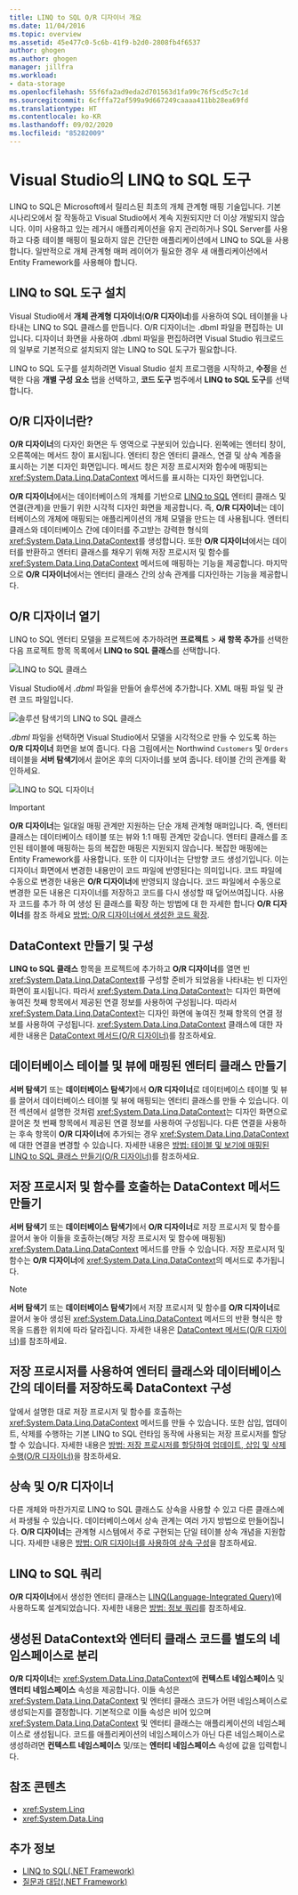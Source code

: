 ```yaml
---
title: LINQ to SQL O/R 디자이너 개요
ms.date: 11/04/2016
ms.topic: overview
ms.assetid: 45e477c0-5c6b-41f9-b2d0-2808fb4f6537
author: ghogen
ms.author: ghogen
manager: jillfra
ms.workload:
- data-storage
ms.openlocfilehash: 55f6fa2ad9eda2d701563d1fa99c76f5cd5c7c1d
ms.sourcegitcommit: 6cfffa72af599a9d667249caaaa411bb28ea69fd
ms.translationtype: HT
ms.contentlocale: ko-KR
ms.lasthandoff: 09/02/2020
ms.locfileid: "85282009"
---
```

# <a name="linq-to-sql-tools-in-visual-studio"></a>Visual Studio의 LINQ to SQL 도구

LINQ to SQL은 Microsoft에서 릴리스된 최초의 개체 관계형 매핑 기술입니다. 기본 시나리오에서 잘 작동하고 Visual Studio에서 계속 지원되지만 더 이상 개발되지 않습니다. 이미 사용하고 있는 레거시 애플리케이션을 유지 관리하거나 SQL Server를 사용하고 다중 테이블 매핑이 필요하지 않은 간단한 애플리케이션에서 LINQ to SQL을 사용합니다. 일반적으로 개체 관계형 매퍼 레이어가 필요한 경우 새 애플리케이션에서 Entity Framework를 사용해야 합니다.

## <a name="install-the-linq-to-sql-tools"></a>LINQ to SQL 도구 설치

Visual Studio에서 **개체 관계형 디자이너**(**O/R 디자이너**)를 사용하여 SQL 테이블을 나타내는 LINQ to SQL 클래스를 만듭니다. O/R 디자이너는 .dbml 파일을 편집하는 UI입니다. 디자이너 화면을 사용하여 .dbml 파일을 편집하려면 Visual Studio 워크로드의 일부로 기본적으로 설치되지 않는 LINQ to SQL 도구가 필요합니다.

LINQ to SQL 도구를 설치하려면 Visual Studio 설치 프로그램을 시작하고, **수정**을 선택한 다음 **개별 구성 요소** 탭을 선택하고, **코드 도구** 범주에서 **LINQ to SQL 도구**를 선택합니다.

## <a name="what-is-the-or-designer"></a>O/R 디자이너란?

**O/R 디자이너**의 다자인 화면은 두 영역으로 구분되어 있습니다. 왼쪽에는 엔터티 창이, 오른쪽에는 메서드 창이 표시됩니다. 엔터티 창은 엔터티 클래스, 연결 및 상속 계층을 표시하는 기본 디자인 화면입니다. 메서드 창은 저장 프로시저와 함수에 매핑되는 <xref:System.Data.Linq.DataContext> 메서드를 표시하는 디자인 화면입니다.

**O/R 디자이너**에서는 데이터베이스의 개체를 기반으로 [LINQ to SQL](/dotnet/framework/data/adonet/sql/linq/index) 엔터티 클래스 및 연결(관계)을 만들기 위한 시각적 디자인 화면을 제공합니다. 즉, **O/R 디자이너**는 데이터베이스의 개체에 매핑되는 애플리케이션의 개체 모델을 만드는 데 사용됩니다. 엔터티 클래스와 데이터베이스 간에 데이터를 주고받는 강력한 형식의 <xref:System.Data.Linq.DataContext>를 생성합니다. 또한 **O/R 디자이너**에서는 데이터를 반환하고 엔터티 클래스를 채우기 위해 저장 프로시저 및 함수를 <xref:System.Data.Linq.DataContext> 메서드에 매핑하는 기능을 제공합니다. 마지막으로 **O/R 디자이너**에서는 엔터티 클래스 간의 상속 관계를 디자인하는 기능을 제공합니다.

## <a name="open-the-or-designer"></a>O/R 디자이너 열기

LINQ to SQL 엔터티 모델을 프로젝트에 추가하려면 **프로젝트** > **새 항목 추가**를 선택한 다음 프로젝트 항목 목록에서 **LINQ to SQL 클래스**를 선택합니다.

![LINQ to SQL 클래스](../data-tools/media/raddata-linq-to-sql-classes.png)

Visual Studio에서 *.dbml* 파일을 만들어 솔루션에 추가합니다. XML 매핑 파일 및 관련 코드 파일입니다.

![솔루션 탐색기의 LINQ to SQL 클래스](../data-tools/media/raddata-linq-to-sql-classes-in-solution-explorer.png)

*.dbml* 파일을 선택하면 Visual Studio에서 모델을 시각적으로 만들 수 있도록 하는 **O/R 디자이너** 화면을 보여 줍니다. 다음 그림에서는 Northwind `Customers` 및 `Orders` 테이블을 **서버 탐색기**에서 끌어온 후의 디자이너를 보여 줍니다. 테이블 간의 관계를 확인하세요.

![LINQ to SQL 디자이너](../data-tools/media/raddata-linq-to-sql-designer.png)

> [!IMPORTANT]
> **O/R 디자이너**는 일대일 매핑 관계만 지원하는 단순 개체 관계형 매퍼입니다. 즉, 엔터티 클래스는 데이터베이스 테이블 또는 뷰와 1:1 매핑 관계만 갖습니다. 엔터티 클래스를 조인된 테이블에 매핑하는 등의 복잡한 매핑은 지원되지 않습니다. 복잡한 매핑에는 Entity Framework를 사용합니다. 또한 이 디자이너는 단방향 코드 생성기입니다. 이는 디자이너 화면에서 변경한 내용만이 코드 파일에 반영된다는 의미입니다. 코드 파일에 수동으로 변경한 내용은 **O/R 디자이너**에 반영되지 않습니다. 코드 파일에서 수동으로 변경한 모든 내용은 디자이너를 저장하고 코드를 다시 생성할 때 덮어쓰여집니다. 사용자 코드를 추가 하 여 생성 된 클래스를 확장 하는 방법에 대 한 자세한 합니다 **O/R 디자이너**를 참조 하세요 [방법: O/R 디자이너에서 생성한 코드 확장](../data-tools/how-to-extend-code-generated-by-the-o-r-designer.md).

## <a name="create-and-configure-the-datacontext"></a>DataContext 만들기 및 구성

**LINQ to SQL 클래스** 항목을 프로젝트에 추가하고 **O/R 디자이너**를 열면 빈 <xref:System.Data.Linq.DataContext>를 구성할 준비가 되었음을 나타내는 빈 디자인 화면이 표시됩니다. 따라서 <xref:System.Data.Linq.DataContext>는 디자인 화면에 놓여진 첫째 항목에서 제공된 연결 정보를 사용하여 구성됩니다. 따라서 <xref:System.Data.Linq.DataContext>는 디자인 화면에 놓여진 첫째 항목의 연결 정보를 사용하여 구성됩니다. <xref:System.Data.Linq.DataContext> 클래스에 대한 자세한 내용은 [DataContext 메서드(O/R 디자이너)](../data-tools/datacontext-methods-o-r-designer.md)를 참조하세요.

## <a name="create-entity-classes-that-map-to-database-tables-and-views"></a>데이터베이스 테이블 및 뷰에 매핑된 엔터티 클래스 만들기

**서버 탐색기** 또는 **데이터베이스 탐색기**에서 **O/R 디자이너**로 데이터베이스 테이블 및 뷰를 끌어서 데이터베이스 테이블 및 뷰에 매핑되는 엔터티 클래스를 만들 수 있습니다. 이전 섹션에서 설명한 것처럼 <xref:System.Data.Linq.DataContext>는 디자인 화면으로 끌어온 첫 번째 항목에서 제공된 연결 정보를 사용하여 구성됩니다. 다른 연결을 사용하는 후속 항목이 **O/R 디자이너**에 추가되는 경우 <xref:System.Data.Linq.DataContext>에 대한 연결을 변경할 수 있습니다. 자세한 내용은 [방법: 테이블 및 보기에 매핑된 LINQ to SQL 클래스 만들기(O/R 디자이너)](../data-tools/how-to-create-linq-to-sql-classes-mapped-to-tables-and-views-o-r-designer.md)를 참조하세요.

## <a name="create-datacontext-methods-that-call-stored-procedures-and-functions"></a>저장 프로시저 및 함수를 호출하는 DataContext 메서드 만들기

**서버 탐색기** 또는 **데이터베이스 탐색기**에서 **O/R 디자이너**로 저장 프로시저 및 함수를 끌어서 놓아 이들을 호출하는(해당 저장 프로시저 및 함수에 매핑됨) <xref:System.Data.Linq.DataContext> 메서드를 만들 수 있습니다. 저장 프로시저 및 함수는 **O/R 디자이너**에 <xref:System.Data.Linq.DataContext>의 메서드로 추가됩니다.

> [!NOTE]
> **서버 탐색기** 또는 **데이터베이스 탐색기**에서 저장 프로시저 및 함수를 **O/R 디자이너**로 끌어서 놓아 생성된 <xref:System.Data.Linq.DataContext> 메서드의 반환 형식은 항목을 드롭한 위치에 따라 달라집니다. 자세한 내용은 [DataContext 메서드(O/R 디자이너)](../data-tools/datacontext-methods-o-r-designer.md)를 참조하세요.

## <a name="configure-a-datacontext-to-use-stored-procedures-to-save-data-between-entity-classes-and-a-database"></a>저장 프로시저를 사용하여 엔터티 클래스와 데이터베이스 간의 데이터를 저장하도록 DataContext 구성

앞에서 설명한 대로 저장 프로시저 및 함수를 호출하는 <xref:System.Data.Linq.DataContext> 메서드를 만들 수 있습니다. 또한 삽입, 업데이트, 삭제를 수행하는 기본 LINQ to SQL 런타임 동작에 사용되는 저장 프로시저를 할당할 수 있습니다. 자세한 내용은 [방법: 저장 프로시저를 할당하여 업데이트, 삽입 및 삭제 수행(O/R 디자이너)](../data-tools/how-to-assign-stored-procedures-to-perform-updates-inserts-and-deletes-o-r-designer.md)을 참조하세요.

## <a name="inheritance-and-the-or-designer"></a>상속 및 O/R 디자이너

다른 개체와 마찬가지로 LINQ to SQL 클래스도 상속을 사용할 수 있고 다른 클래스에서 파생될 수 있습니다. 데이터베이스에서 상속 관계는 여러 가지 방법으로 만들어집니다. **O/R 디자이너**는 관계형 시스템에서 주로 구현되는 단일 테이블 상속 개념을 지원합니다. 자세한 내용은 [방법: O/R 디자이너를 사용하여 상속 구성](../data-tools/how-to-configure-inheritance-by-using-the-o-r-designer.md)을 참조하세요.

## <a name="linq-to-sql-queries"></a>LINQ to SQL 쿼리

**O/R 디자이너**에서 생성한 엔터티 클래스는 [LINQ(Language-Integrated Query)](/dotnet/csharp/linq/)에 사용하도록 설계되었습니다. 자세한 내용은 [방법: 정보 쿼리](/dotnet/framework/data/adonet/sql/linq/how-to-query-for-information)를 참조하세요.

## <a name="separate-the-generated-datacontext-and-entity-class-code-into-different-namespaces"></a>생성된 DataContext와 엔터티 클래스 코드를 별도의 네임스페이스로 분리

**O/R 디자이너**는 <xref:System.Data.Linq.DataContext>에 **컨텍스트 네임스페이스** 및 **엔터티 네임스페이스** 속성을 제공합니다. 이들 속성은 <xref:System.Data.Linq.DataContext> 및 엔터티 클래스 코드가 어떤 네임스페이스로 생성되는지를 결정합니다. 기본적으로 이들 속성은 비어 있으며 <xref:System.Data.Linq.DataContext> 및 엔터티 클래스는 애플리케이션의 네임스페이스로 생성됩니다. 코드를 애플리케이션의 네임스페이스가 아닌 다른 네임스페이스로 생성하려면 **컨텍스트 네임스페이스** 및/또는 **엔터티 네임스페이스** 속성에 값을 입력합니다.

## <a name="reference-content"></a>참조 콘텐츠

- <xref:System.Linq>
- <xref:System.Data.Linq>

## <a name="see-also"></a>추가 정보

- [LINQ to SQL(.NET Framework)](/dotnet/framework/data/adonet/sql/linq/index)
- [질문과 대답(.NET Framework)](/dotnet/framework/data/adonet/sql/linq/frequently-asked-questions)

